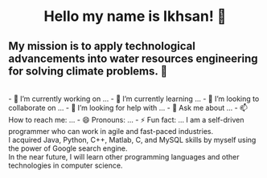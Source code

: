 <h1 align="center"> Hello my name is Ikhsan! 👋</h1>
<h2> My mission is to apply technological advancements into water resources engineering for solving climate problems. 🌱</h2>
<br />
- 🔭 I’m currently working on ...
- 🌱 I’m currently learning ...
- 👯 I’m looking to collaborate on ...
- 🤔 I’m looking for help with ...
- 💬 Ask me about ...
- 📫 How to reach me: ...
- 😄 Pronouns: ...
- ⚡ Fun fact: ...
I am a self-driven programmer who can work in agile and fast-paced industries. <br />
I acquired Java, Python, C++, Matlab, C, and MySQL skills by myself using the power of Google search engine. <br />
In the near future, I will learn other programming languages and other technologies in computer science.
